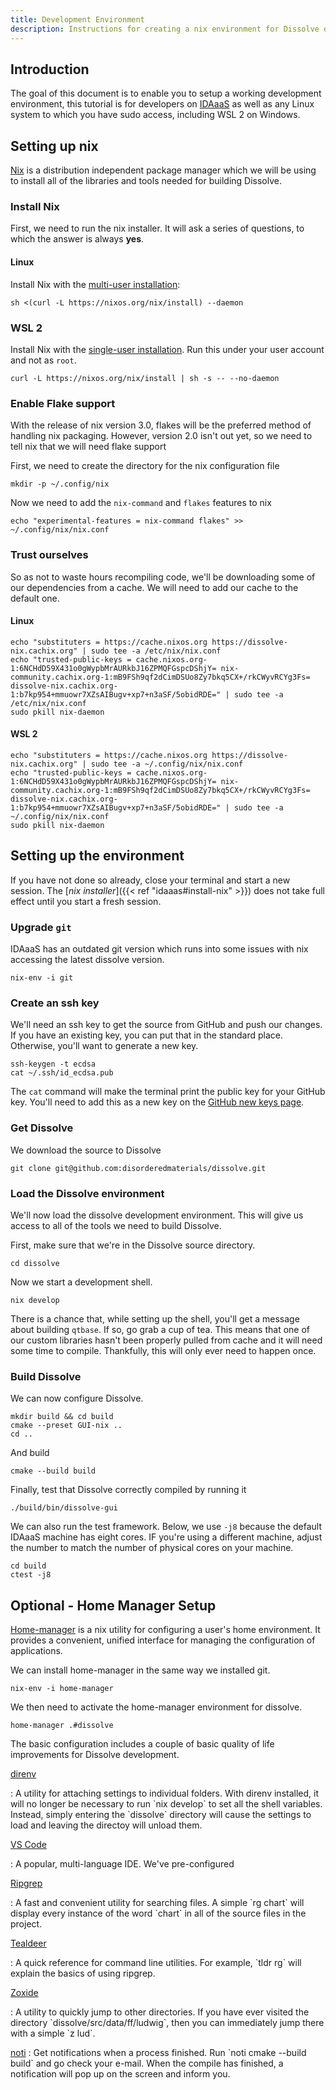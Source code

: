 ```yaml
---
title: Development Environment
description: Instructions for creating a nix environment for Dissolve development
---
```


## Introduction

The goal of this document is to enable you to setup a working
development environment, this tutorial is for developers on [IDAaaS](https://dev.analysis.stfc.ac.uk) 
as well as any Linux system to which you have sudo access, including WSL 2 on Windows.

## Setting up nix

[Nix](http://nixos.org) is a distribution independent package manager
which we will be using to install all of the libraries and tools needed
for building Dissolve.

### Install Nix

First, we need to run the nix installer. It will ask a series of
questions, to which the answer is always **yes**.

#### Linux

Install Nix with the [multi-user installation](https://nixos.org/manual/nix/stable/installation/multi-user.html):

```shell
sh <(curl -L https://nixos.org/nix/install) --daemon
```

### WSL 2

Install Nix with the [single-user installation](https://nixos.org/manual/nix/stable/installation/single-user.html).
Run this under your user account and not as `root`.

```shell
curl -L https://nixos.org/nix/install | sh -s -- --no-daemon
```

### Enable Flake support

With the release of nix version 3.0, flakes will be the preferred method
of handling nix packaging. However, version 2.0 isn\'t out yet, so we
need to tell nix that we will need flake support

First, we need to create the directory for the nix configuration file

```shell
mkdir -p ~/.config/nix
```

Now we need to add the `nix-command` and `flakes` features to nix

```shell
echo "experimental-features = nix-command flakes" >> ~/.config/nix/nix.conf
```

### Trust ourselves

So as not to waste hours recompiling code, we\'ll be downloading some of
our dependencies from a cache. We will need to add our cache to the
default one.

#### Linux

```shell
echo "substituters = https://cache.nixos.org https://dissolve-nix.cachix.org" | sudo tee -a /etc/nix/nix.conf
echo "trusted-public-keys = cache.nixos.org-1:6NCHdD59X431o0gWypbMrAURkbJ16ZPMQFGspcDShjY= nix-community.cachix.org-1:mB9FSh9qf2dCimDSUo8Zy7bkq5CX+/rkCWyvRCYg3Fs= dissolve-nix.cachix.org-1:b7kp954+mmuowr7XZsAIBugv+xp7+n3aSF/5obidRDE=" | sudo tee -a /etc/nix/nix.conf
sudo pkill nix-daemon
```

#### WSL 2

```shell
echo "substituters = https://cache.nixos.org https://dissolve-nix.cachix.org" | sudo tee -a ~/.config/nix/nix.conf
echo "trusted-public-keys = cache.nixos.org-1:6NCHdD59X431o0gWypbMrAURkbJ16ZPMQFGspcDShjY= nix-community.cachix.org-1:mB9FSh9qf2dCimDSUo8Zy7bkq5CX+/rkCWyvRCYg3Fs= dissolve-nix.cachix.org-1:b7kp954+mmuowr7XZsAIBugv+xp7+n3aSF/5obidRDE=" | sudo tee -a ~/.config/nix/nix.conf
sudo pkill nix-daemon
```

## Setting up the environment

If you have not done so already, close your terminal and start a new
session. The [*nix installer*]({{< ref "idaaas#install-nix" >}}) does
not take full effect until you start a fresh session.

### Upgrade `git`

IDAaaS has an outdated git version which runs into some issues with nix
accessing the latest dissolve version.

```shell
nix-env -i git
```

### Create an ssh key

We'll need an ssh key to get the source from GitHub and push our
changes. If you have an existing key, you can put that in the standard
place. Otherwise, you'll want to generate a new key.

```shell
ssh-keygen -t ecdsa
cat ~/.ssh/id_ecdsa.pub
```

The `cat` command will make the terminal print the public key
for your GitHub key. You\'ll need to add this as a new key on the
[GitHub new keys page](https://github.com/settings/keys).

### Get Dissolve

We download the source to Dissolve

```shell
git clone git@github.com:disorderedmaterials/dissolve.git
```

### Load the Dissolve environment

We\'ll now load the dissolve development environment. This will give us
access to all of the tools we need to build Dissolve.

First, make sure that we're in the Dissolve source directory.

```shell
cd dissolve
```

Now we start a development shell.

```shell
nix develop
```

There is a chance that, while setting up the shell, you\'ll get a
message about building `qtbase`. If so, go grab a cup of tea.
This means that one of our custom libraries hasn't been properly pulled
from cache and it will need some time to compile. Thankfully, this will
only ever need to happen once.

### Build Dissolve

We can now configure Dissolve.

```shell
mkdir build && cd build
cmake --preset GUI-nix ..
cd ..
```

And build

```shell
cmake --build build
```

Finally, test that Dissolve correctly compiled by running it

```shell
./build/bin/dissolve-gui
```

We can also run the test framework. Below, we use `-j8` because the default IDAaaS machine has eight cores. IF you're using a
different machine, adjust the number to match the number of physical
cores on your machine.

```shell
cd build
ctest -j8
```

## Optional - Home Manager Setup

[Home-manager](https://github.com/nix-community/home-manager) is a nix
utility for configuring a user's home environment. It provides a
convenient, unified interface for managing the configuration of
applications.

We can install home-manager in the same way we installed git.

```shell
nix-env -i home-manager
```

We then need to activate the home-manager environment for dissolve.

```shell
home-manager .#dissolve
```

The basic configuration includes a couple of basic quality of life
improvements for Dissolve development.

[direnv](https://direnv.net/)

: A utility for attaching settings to individual folders. With direnv
installed, it will no longer be necessary to run \`nix develop\` to
set all the shell variables. Instead, simply entering the
\`dissolve\` directory will cause the settings to load and leaving
the directoy will unload them.

[VS Code](https://code.visualstudio.com/)

: A popular, multi-language IDE. We've pre-configured

[Ripgrep](https://github.com/BurntSushi/ripgrep)

: A fast and convenient utility for searching files. A simple \`rg
chart\` will display every instance of the word \`chart\` in all of
the source files in the project.

[Tealdeer](https://github.com/dbrgn/tealdeer)

: A quick reference for command line utilities. For example, \`tldr
rg\` will explain the basics of using ripgrep.

[Zoxide](https://github.com/ajeetdsouza/zoxide)

: A utility to quickly jump to other directories. If you have ever
visited the directory \`dissolve/src/data/ff/ludwig\`, then you can
immediately jump there with a simple \`z lud\`.

[noti](https://github.com/variadico/noti)
: Get notifications when a process finished. Run \`noti cmake --build
build\` and go check your e-mail. When the compile has finished, a
notification will pop up on the screen and inform you.
